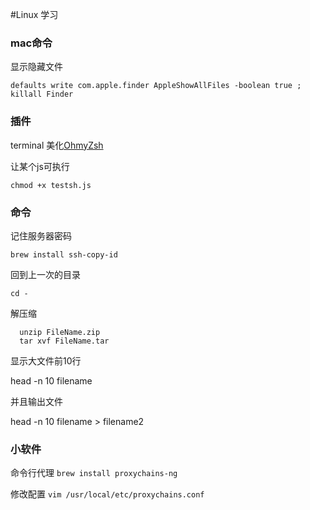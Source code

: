 #Linux 学习




### mac命令 
显示隐藏文件
```shell
defaults write com.apple.finder AppleShowAllFiles -boolean true ; killall Finder
```


### 插件

terminal  美化[OhmyZsh](http://ohmyz.sh/)

让某个js可执行
```shell
chmod +x testsh.js
```

### 命令

记住服务器密码
```shell
brew install ssh-copy-id 
```

回到上一次的目录
```shell
cd - 
```

解压缩

```shell
  unzip FileName.zip
  tar xvf FileName.tar
```



显示大文件前10行

head -n 10 filename

并且输出文件

head -n 10 filename > filename2



### 小软件 

命令行代理 `brew install proxychains-ng`

修改配置 `vim /usr/local/etc/proxychains.conf`

